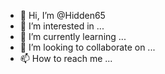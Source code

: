 - 👋 Hi, I’m @Hidden65
- 👀 I’m interested in ...
- 🌱 I’m currently learning ...
- 💞️ I’m looking to collaborate on ...
- 📫 How to reach me ...

<!---
Hidden65/Hidden65 is a ✨ special ✨ repository because its `README.md` (this file) appears on your GitHub profile.


